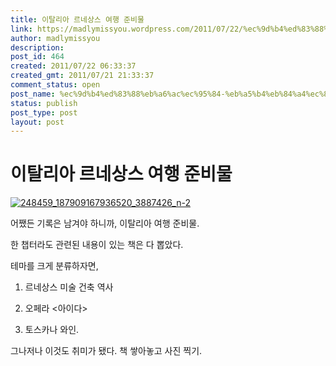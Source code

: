 ```yaml
---
title: 이탈리아 르네상스 여행 준비물
link: https://madlymissyou.wordpress.com/2011/07/22/%ec%9d%b4%ed%83%88%eb%a6%ac%ec%95%84-%eb%a5%b4%eb%84%a4%ec%83%81%ec%8a%a4-%ec%97%ac%ed%96%89-%ec%a4%80%eb%b9%84%eb%ac%bc/
author: madlymissyou
description: 
post_id: 464
created: 2011/07/22 06:33:37
created_gmt: 2011/07/21 21:33:37
comment_status: open
post_name: %ec%9d%b4%ed%83%88%eb%a6%ac%ec%95%84-%eb%a5%b4%eb%84%a4%ec%83%81%ec%8a%a4-%ec%97%ac%ed%96%89-%ec%a4%80%eb%b9%84%eb%ac%bc
status: publish
post_type: post
layout: post
---
```


# 이탈리아 르네상스 여행 준비물

[ ![248459_187909167936520_3887426_n-2](http://madlymissyou.files.wordpress.com/2014/05/248459_187909167936520_3887426_n-2.jpg)](http://madlymissyou.files.wordpress.com/2014/05/248459_187909167936520_3887426_n-2.jpg)

어쨌든 기록은 남겨야 하니까, 이탈리아 여행 준비물.

한 챕터라도 관련된 내용이 있는 책은 다 뽑았다.

테마를 크게 분류하자면,

1) 르네상스 미술 건축 역사

2) 오페라 <아이다>

3) 토스카나 와인.

그나저나 이것도 취미가 됐다. 책 쌓아놓고 사진 찍기.
